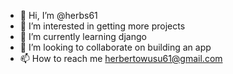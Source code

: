 - 👋 Hi, I’m @herbs61
- 👀 I’m interested in getting more projects 
- 🌱 I’m currently learning django
- 💞️ I’m looking to collaborate on building an app
- 📫 How to reach me herbertowusu61@gmail.com 

<!---
herbs61/herbs61 is a ✨ special ✨ repository because its `README.md` (this file) appears on your GitHub profile.
You can click the Preview link to take a look at your changes.
--->
